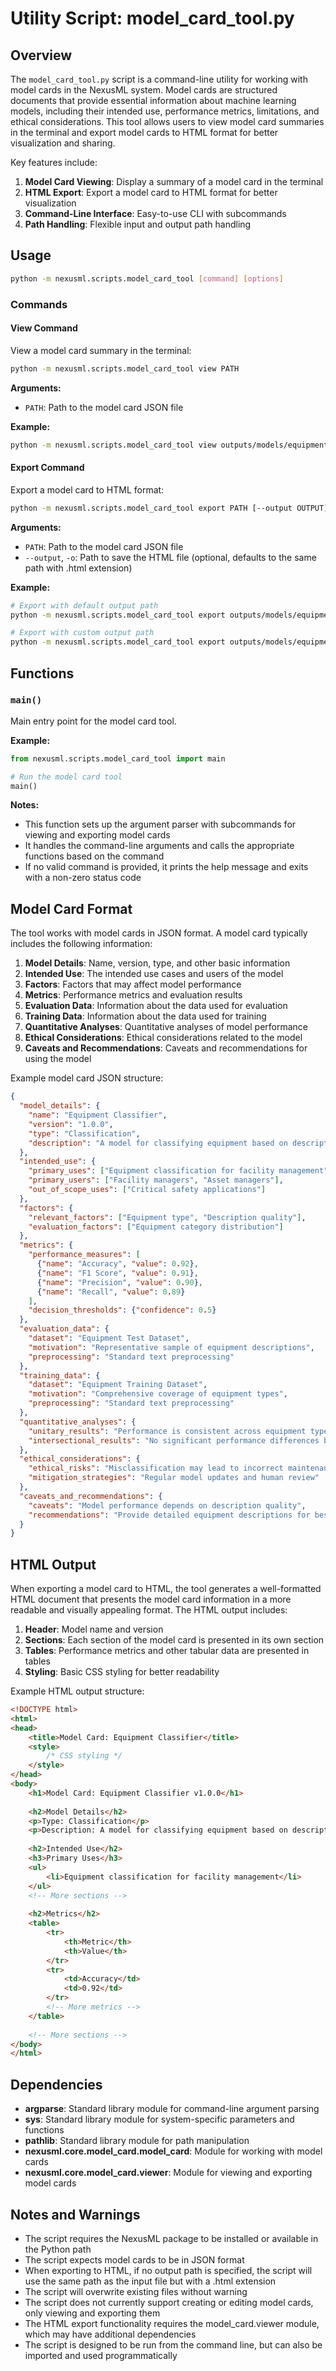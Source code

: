 # Utility Script: model_card_tool.py

## Overview

The `model_card_tool.py` script is a command-line utility for working with model cards in the NexusML system. Model cards are structured documents that provide essential information about machine learning models, including their intended use, performance metrics, limitations, and ethical considerations. This tool allows users to view model card summaries in the terminal and export model cards to HTML format for better visualization and sharing.

Key features include:

1. **Model Card Viewing**: Display a summary of a model card in the terminal
2. **HTML Export**: Export a model card to HTML format for better visualization
3. **Command-Line Interface**: Easy-to-use CLI with subcommands
4. **Path Handling**: Flexible input and output path handling

## Usage

```bash
python -m nexusml.scripts.model_card_tool [command] [options]
```

### Commands

#### View Command

View a model card summary in the terminal:

```bash
python -m nexusml.scripts.model_card_tool view PATH
```

**Arguments:**
- `PATH`: Path to the model card JSON file

**Example:**
```bash
python -m nexusml.scripts.model_card_tool view outputs/models/equipment_classifier_model_card.json
```

#### Export Command

Export a model card to HTML format:

```bash
python -m nexusml.scripts.model_card_tool export PATH [--output OUTPUT]
```

**Arguments:**
- `PATH`: Path to the model card JSON file
- `--output`, `-o`: Path to save the HTML file (optional, defaults to the same path with .html extension)

**Example:**
```bash
# Export with default output path
python -m nexusml.scripts.model_card_tool export outputs/models/equipment_classifier_model_card.json

# Export with custom output path
python -m nexusml.scripts.model_card_tool export outputs/models/equipment_classifier_model_card.json --output documentation/model_card.html
```

## Functions

### `main()`

Main entry point for the model card tool.

**Example:**
```python
from nexusml.scripts.model_card_tool import main

# Run the model card tool
main()
```

**Notes:**
- This function sets up the argument parser with subcommands for viewing and exporting model cards
- It handles the command-line arguments and calls the appropriate functions based on the command
- If no valid command is provided, it prints the help message and exits with a non-zero status code

## Model Card Format

The tool works with model cards in JSON format. A model card typically includes the following information:

1. **Model Details**: Name, version, type, and other basic information
2. **Intended Use**: The intended use cases and users of the model
3. **Factors**: Factors that may affect model performance
4. **Metrics**: Performance metrics and evaluation results
5. **Evaluation Data**: Information about the data used for evaluation
6. **Training Data**: Information about the data used for training
7. **Quantitative Analyses**: Quantitative analyses of model performance
8. **Ethical Considerations**: Ethical considerations related to the model
9. **Caveats and Recommendations**: Caveats and recommendations for using the model

Example model card JSON structure:
```json
{
  "model_details": {
    "name": "Equipment Classifier",
    "version": "1.0.0",
    "type": "Classification",
    "description": "A model for classifying equipment based on descriptions"
  },
  "intended_use": {
    "primary_uses": ["Equipment classification for facility management"],
    "primary_users": ["Facility managers", "Asset managers"],
    "out_of_scope_uses": ["Critical safety applications"]
  },
  "factors": {
    "relevant_factors": ["Equipment type", "Description quality"],
    "evaluation_factors": ["Equipment category distribution"]
  },
  "metrics": {
    "performance_measures": [
      {"name": "Accuracy", "value": 0.92},
      {"name": "F1 Score", "value": 0.91},
      {"name": "Precision", "value": 0.90},
      {"name": "Recall", "value": 0.89}
    ],
    "decision_thresholds": {"confidence": 0.5}
  },
  "evaluation_data": {
    "dataset": "Equipment Test Dataset",
    "motivation": "Representative sample of equipment descriptions",
    "preprocessing": "Standard text preprocessing"
  },
  "training_data": {
    "dataset": "Equipment Training Dataset",
    "motivation": "Comprehensive coverage of equipment types",
    "preprocessing": "Standard text preprocessing"
  },
  "quantitative_analyses": {
    "unitary_results": "Performance is consistent across equipment types",
    "intersectional_results": "No significant performance differences between categories"
  },
  "ethical_considerations": {
    "ethical_risks": "Misclassification may lead to incorrect maintenance schedules",
    "mitigation_strategies": "Regular model updates and human review"
  },
  "caveats_and_recommendations": {
    "caveats": "Model performance depends on description quality",
    "recommendations": "Provide detailed equipment descriptions for best results"
  }
}
```

## HTML Output

When exporting a model card to HTML, the tool generates a well-formatted HTML document that presents the model card information in a more readable and visually appealing format. The HTML output includes:

1. **Header**: Model name and version
2. **Sections**: Each section of the model card is presented in its own section
3. **Tables**: Performance metrics and other tabular data are presented in tables
4. **Styling**: Basic CSS styling for better readability

Example HTML output structure:
```html
<!DOCTYPE html>
<html>
<head>
    <title>Model Card: Equipment Classifier</title>
    <style>
        /* CSS styling */
    </style>
</head>
<body>
    <h1>Model Card: Equipment Classifier v1.0.0</h1>
    
    <h2>Model Details</h2>
    <p>Type: Classification</p>
    <p>Description: A model for classifying equipment based on descriptions</p>
    
    <h2>Intended Use</h2>
    <h3>Primary Uses</h3>
    <ul>
        <li>Equipment classification for facility management</li>
    </ul>
    <!-- More sections -->
    
    <h2>Metrics</h2>
    <table>
        <tr>
            <th>Metric</th>
            <th>Value</th>
        </tr>
        <tr>
            <td>Accuracy</td>
            <td>0.92</td>
        </tr>
        <!-- More metrics -->
    </table>
    
    <!-- More sections -->
</body>
</html>
```

## Dependencies

- **argparse**: Standard library module for command-line argument parsing
- **sys**: Standard library module for system-specific parameters and functions
- **pathlib**: Standard library module for path manipulation
- **nexusml.core.model_card.model_card**: Module for working with model cards
- **nexusml.core.model_card.viewer**: Module for viewing and exporting model cards

## Notes and Warnings

- The script requires the NexusML package to be installed or available in the Python path
- The script expects model cards to be in JSON format
- When exporting to HTML, if no output path is specified, the script will use the same path as the input file but with a .html extension
- The script will overwrite existing files without warning
- The script does not currently support creating or editing model cards, only viewing and exporting them
- The HTML export functionality requires the model_card.viewer module, which may have additional dependencies
- The script is designed to be run from the command line, but can also be imported and used programmatically